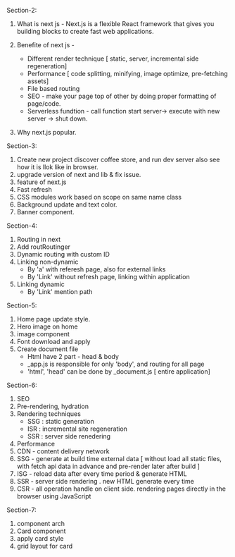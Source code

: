 Section-2:

1. What is next js - Next.js is a flexible React framework that gives you building blocks to create fast web applications.
2. Benefite of next js -
    - Different render technique [ static, server, incremental side regeneration]
    - Performance [ code splitting, minifying, image optimize, pre-fetching assets]
    - File based routing 
    - SEO - make your page top of other by doing proper formatting of page/code.
    - Serverless fundtion - call function start server-> execute with new server -> shut down.

3. Why next.js popular.

Section-3:
    
1. Create new project discover coffee store, and run dev server also see how it is llok like in browser.
2. upgrade version of next and lib & fix issue.
3. feature of next.js 
4. Fast refresh
5. CSS modules work based on scope on same name class
6. Background update and text color.
7. Banner component.

Section-4:

1. Routing in next
2. Add routRoutinger
3. Dynamic routing with custom ID
4. Linking non-dynamic
    - By 'a' with referesh page, also for external links
    - By 'Link' without refresh page, linking within application
5. Linking dynamic
    - By 'Link' mention path

Section-5:

1. Home page update style.
2. Hero image on home
3. image component
4. Font download and apply
5. Create document file
    - Html have 2 part - head & body
    - _app.js is responsible for only 'body', and routing for all page
    - 'html', 'head' can be done by _document.js [ entire application]

Section-6:

1. SEO
2. Pre-rendering, hydration
3. Rendering techniques
    - SSG : static generation
    - ISR : incremental site regeneration
    - SSR : server side renedering
4. Performance
5. CDN - content delivery network
6. SSG - generate at build time external data [ without load all static files, with fetch api data in advance and
   pre-render later after build ]
7. ISG - reload data after every time period & generate HTML
8. SSR - server side rendering . new HTML generate every time
9. CSR - all operation handle on client side. rendering pages directly in the browser using JavaScript

Section-7:

1. component arch
2. Card component
3. apply card style
4. grid layout for card